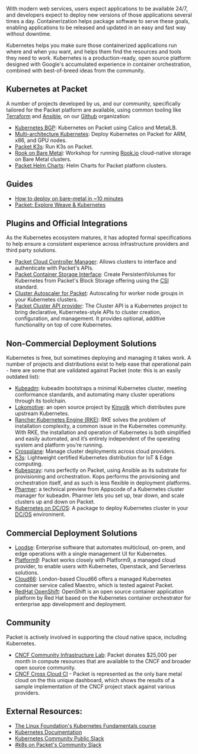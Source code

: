 <!-- <meta>
{
    "title":"Kubernetes on Packet",
    "description":"Kubernetes helps you make sure those containerized applications run where and when you want, and helps them find the resources and tools they need to work.",
    "tag":["Kubernetes"],
    "seo-title": "Kubernetes on Packet - Packet Technical Guides",
    "seo-description": "Kubernetes on Packet",
    "og-title": "Kubernetes on Packet",
    "og-description": "Kubernetes on Packet",
    "featured": true
}
</meta> -->

With modern web services, users expect applications to be available 24/7, and developers expect to deploy new versions of those applications several times a day. Containerization helps package software to serve these goals, enabling applications to be released and updated in an easy and fast way without downtime.

Kubernetes helps you make sure those containerized applications run where and when you want, and helps them find the resources and tools they need to work. Kubernetes is a production-ready, open source platform designed with Google's accumulated experience in container orchestration, combined with best-of-breed ideas from the community.


## Kubernetes at Packet

A number of projects developed by us, and our community, specifically tailored for the Packet platform are available, using common tooling like [Terraform](https://terraform.io) and [Ansible](https://www.ansible.com/), on our [Github](https://github.com/packethost) organization:

* [Kubernetes BGP](https://github.com/packet-labs/kubernetes-bgp): Kubernetes on Packet using Calico and MetalLB.
* [Multi-architecture Kubernetes](https://github.com/packet-labs/packet-multiarch-k8s-terraform): Deploy Kubernetes on Packet for ARM, x86, and GPU nodes.
* [Packet K3s](https://github.com/packet-labs/packet-k3s): Run K3s on Packet.
* [Rook on Bare Metal](https://github.com/packet-labs/Rook-on-Bare-Metal-Workshop): Workshop for running [Rook.io](https://rook.io) cloud-native storage on Bare Metal clusters.
* [Packet Helm Charts](https://github.com/packet-labs/helm-charts): Helm Charts for Packet platform clusters.


## Guides

* [How to deploy on bare-metal in ~10 minutes](https://blog.alexellis.io/kubernetes-in-10-minutes/)
* [Packet: Explore Weave & Kubernetes](https://www.packet.com/resources/guides/microservices-in-kubernetes-with-weave-cloud-and-bare-metal)


## Plugins and Official Integrations

As the Kubernetes ecosystem matures, it has adopted formal specifications to help ensure a consistent experience across infrastructure providers and third party solutions.

* [Packet Cloud Controller Manager](https://github.com/packethost/packet-ccm): Allows clusters to interface and authenticate with Packet's APIs.
* [Packet Container Storage Interface](https://github.com/packethost/csi-packet): Create PersistentVolumes for Kubernetes from Packet's Block Storage offering using the [CSI](https://kubernetes.io/blog/2019/01/15/container-storage-interface-ga/) standard.
* [Cluster Autoscaler for Packet](https://github.com/kubernetes/autoscaler/tree/master/cluster-autoscaler/cloudprovider/packet): Autoscaling for worker node groups in your Kubernetes clusters.
* [Packet Cluster API provider](https://github.com/packethost/cluster-api-provider-packet): The Cluster API is a Kubernetes project to bring declarative, Kubernetes-style APIs to cluster creation, configuration, and management. It provides optional, additive functionality on top of core Kubernetes.


## Non-Commercial Deployment Solutions

Kubernetes is free, but sometimes deploying and managing it takes work.  A number of projects and distributions exist to help ease that operational pain - here are some that are validated against Packet (note: this is an easily outdated list):

* [Kubeadm](https://v1-16.docs.kubernetes.io/docs/setup/production-environment/tools/kubeadm/install-kubeadm/): kubeadm bootstraps a minimal Kubernetes cluster, meeting conformance standards, and automating many cluster operations through its toolchain.
* [Lokomotive](https://github.com/kinvolk/lokomotive-kubernetes): an open source project by [Kinvolk](https://kinvolk.io/) which distributes pure upstream Kubernetes.
* [Rancher Kubernetes Engine (RKE)](https://rancher.com/docs/rke/latest/en/): RKE solves the problem of installation complexity, a common issue in the Kubernetes community. With RKE, the installation and operation of Kubernetes is both simplified and easily automated, and it’s entirely independent of the operating system and platform you’re running.
* [Crossplane](https://crossplane.io/): Manage cluster deployments across cloud providers.
* [K3s](https://k3s.io/): Lightweight certified Kubernetes distribution for IoT & Edge computing.
* [Kubespray](https://kubespray.io/): runs perfectly on Packet, using Ansible as its substrate for provisioning and orchestration. Kops performs the provisioning and orchestration itself, and as such is less flexible in deployment platforms.
* [Pharmer](https://pharmer.io/): a technical preview from Appscode of a Kubernetes cluster manager for kubeadm. Pharmer lets you set up, tear down, and scale clusters up and down on Packet.
* [Kubernetes on DC/OS](https://github.com/mesosphere/dcos-kubernetes-quickstart): A package to deploy Kubernetes cluster in your [DC/OS](https://github.com/mesosphere/dcos-kubernetes-quickstart) environment.

## Commercial Deployment Solutions

* [Loodse](https://www.loodse.com/): Enterprise software that automates multicloud, on-prem, and edge operations with a single management UI for Kubernetes.
* [Platform9](https://platform9.com): Packet works closely with Platform9, a managed cloud provider, to enable users with Kubernetes, Openstack, and Serverless solutions.
* [Cloud66](https://www.cloud66.com/): London-based Cloud66 offers a managed Kubernetes container service called Maestro, which is tested against Packet.
* [RedHat OpenShift](https://www.openshift.com/): OpenShift is an open source container application platform by Red Hat based on the Kubernetes container orchestrator for enterprise app development and deployment.

## Community

Packet is actively involved in supporting the cloud native space, including Kubernetes.

* [CNCF Community Infrastructure Lab](https://www.cncf.io/community/infrastructure-lab/): Packet donates $25,000 per month in compute resources that are available to the CNCF and broader open source community.
* [CNCF Cross Cloud CI](https://cncf.ci/) - Packet is represented as the only bare metal cloud on the this unique dashboard, which shows the results of a sample implementation of the CNCF project stack against various providers.


## External Resources:

* [The Linux Foundation's Kubernetes Fundamentals course](http://bit.ly/2ewaVAs)
* [Kubernetes Documentation](https://kubernetes.io/docs/home/)
* [Kubernetes Community Public Slack](https://slack.kubernetes.io/)
* [#k8s on Packet's Community Slack](https://packetcommunity.slack.com)
